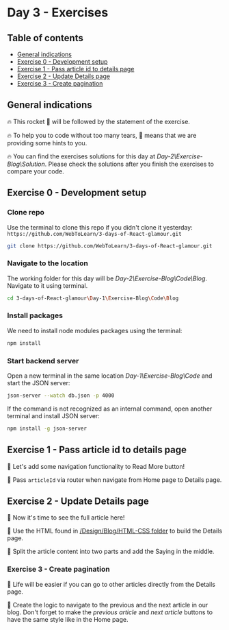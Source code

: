# Day 3 - Exercises

## Table of contents

- [General indications](#general-indications)
- [Exercise 0 - Development setup](#exercise-0---development-setup)
- [Exercise 1 - Pass article id to details page](#exercise-1---pass-article-id-to-details-page)
- [Exercise 2 - Update Details page](#exercise-2---update-details-page)
- [Exercise 3 - Create pagination](#exercise-3---create-pagination)

## General indications

🔥 This rocket 🚀 will be followed by the statement of the exercise.

🔥 To help you to code without too many tears, 🎁 means that we are providing some hints to you.

🔥 You can find the exercises solutions for this day at _Day-2\Exercise-Blog\Solution_. Please check the solutions after you finish the exercises to compare your code.

## Exercise 0 - Development setup

### Clone repo

Use the terminal to clone this repo if you didn't clone it yesterday: `https://github.com/WebToLearn/3-days-of-React-glamour.git`

```bash
git clone https://github.com/WebToLearn/3-days-of-React-glamour.git
```

### Navigate to the location

The working folder for this day will be _Day-2\Exercise-Blog\Code\Blog_. Navigate to it using terminal.

```bash
cd 3-days-of-React-glamour\Day-1\Exercise-Blog\Code\Blog
```

### Install packages

We need to install node modules packages using the terminal:

```bash
npm install
```

### Start backend server

Open a new terminal in the same location _Day-1\Exercise-Blog\Code_ and start the JSON server:

```bash
json-server --watch db.json -p 4000
```

If the command is not recognized as an internal command, open another terminal and install JSON server:

```bash
npm install -g json-server
```

## Exercise 1 - Pass article id to details page

🚀 Let's add some navigation functionality to Read More button!

🎁 Pass `articleId` via router when navigate from Home page to Details page.

## Exercise 2 - Update Details page

🚀 Now it's time to see the full article here!

🎁 Use the HTML found in [/Design/Blog/HTML-CSS folder](../../Design/Blog/HTML-CSS/README.MD) to build the Details page.

🎁 Split the article content into two parts and add the Saying in the middle.

### Exercise 3 - Create pagination

🚀 Life will be easier if you can go to other articles directly from the Details page.

🎁 Create the logic to navigate to the previous and the next article in our blog. Don't forget to make the *previous article* and *next article* buttons to have the same style like in the Home page.
